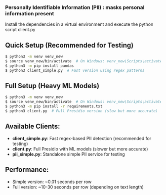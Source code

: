 ### Personally Identifiable Information (PII) : masks personal information present

Install the dependencies in a virtual environment and execute the python script client.py

## Quick Setup (Recommended for Testing)
```bash 
$ python3 -m venv venv_new
$ source venv_new/bin/activate  # On Windows: venv_new\Scripts\activate
$ python3 -m pip install pandas
$ python3 client_simple.py  # Fast version using regex patterns
```

## Full Setup (Heavy ML Models)
```bash 
$ python3 -m venv venv_new
$ source venv_new/bin/activate  # On Windows: venv_new\Scripts\activate
$ python3 -m pip install -r requirements.txt
$ python3 client.py  # Full Presidio version (slow but more accurate)
```

## Available Clients:
- **client_simple.py**: Fast regex-based PII detection (recommended for testing)
- **client.py**: Full Presidio with ML models (slower but more accurate)
- **pii_simple.py**: Standalone simple PII service for testing

## Performance:
- Simple version: ~0.01 seconds per row
- Full version: ~10-30 seconds per row (depending on text length)